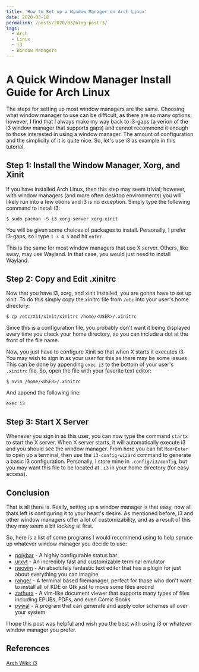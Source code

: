 ```yaml
---
title: 'How to Set up a Window Manager on Arch Linux'
date: 2020-03-18
permalink: /posts/2020/03/blog-post-3/
tags:
  - Arch
  - Linux
  - i3
  - Window Managers
---
```



A Quick Window Manager Install Guide for Arch Linux
===================================================

The steps for setting up most window managers are the same.
Choosing what window manager to use can be difficult, as there are so many options; however, I find that I always make my way back to i3-gaps (a verion of the i3 window manager that supports gaps) and cannot recommend it enough to those interested in using a window manager.
The amount of configuration and the simplicity of it is quite nice.
So, let's use i3 as example in this tutorial.


## Step 1: Install the Window Manager, Xorg, and Xinit

If you have installed Arch Linux, then this step may seem trivial; however, with window managers (and more often desktop environments) you will likely run into a few otions and i3 is no exception.
Simply type the following command to install i3:
```
$ sudo pacman -S i3 xorg-server xorg-xinit
```

You will be given some choices of packages to install. 
Personally, I prefer i3-gaps, so I type `1 3 4 5` and hit `enter`.


This is the same for most window managers that use X server.
Others, like sway, may use Wayland.
In that case, you would just need to install Wayland.


## Step 2: Copy and Edit .xinitrc

Now that you have i3, xorg, and xinit installed, you are gonna have to set up xinit.
To do this simply copy the xinitrc file from `/etc` into your user's home directory:
```
$ cp /etc/X11/xinit/xinitrc /home/<USER>/.xinitrc
```

Since this is a configuration file, you probably don't want it being displayed every time you check your home directory, so you can include a dot at the front of the file name.


Now, you just have to configure Xinit so that when X starts it executes i3.
You may wish to sign in as your user for this as there may be some issues 
This can be done by appending `exec i3` to the bottom of your user's `.xinitrc` file.
So, open the file with your favorite text editor:
```
$ nvim /home/<USER>/.xinitrc
```
And append the following line:
```
exec i3
```


## Step 3: Start X Server

Whenever you sign in as this user, you can now type the command `startx` to start the X server.
When X server starts, it will automatically execute i3 and you should see the window manager.
From here you can hit `Mod+Enter` to open up a terminal, then use the `i3-config-wizard` command to generate a basic i3 configuration.
Personally, I store mine in `.config/i3/config`, but you may want this file to be located at `.i3` in your home directory (for easy access).


## Conclusion

That is all there is.
Really, setting up a window manager is that easy, now all thats left is configuring it to your heart's desire. 
As mentioned before, i3 and other window managers offer a lot of customizability, and as a result of this they may seem a bit *lacking* at first.


So, here is a list of some programs I would recommend using to help spruce up whatever window manager you decide to use:
* [polybar](https://github.com/polybar/polybar) - A highly configurable status bar 
* [urxvt](https://wiki.archlinux.org/index.php/Rxvt-unicode) - An incredibly fast and customizable terminal emulator
* [neovim](https://github.com/neovim/neovim) - An absolutely fantastic text editor that has a plugin for just about everything you can imagine
* [ranger](https://github.com/ranger/ranger) - A terminal based filemanager, perfect for those who don't want to install all of KDE or Gtk just to move some files around
* [zathura](https://wiki.archlinux.org/index.php/Zathura) - A vim-like document viewer that supports many types of files including EPUBs, PDFs, and even Comic Books
* [pywal](https://github.com/dylanaraps/pywal) - A program that can generate and apply color schemes all over your system


I hope this post was helpful and wish you the best with using i3 or whatever window manager you prefer.


## References 

[Arch Wiki: i3](https://wiki.archlinux.org/index.php/I3https://wiki.archlinux.org/index.php/i3)


